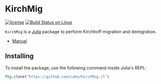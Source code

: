 # KirchMig

[![license](https://img.shields.io/github/license/mashape/apistatus.svg?maxAge=2592000)](https://github.com/JuliaMath/IterativeSolvers.jl/blob/master/LICENSE)
[![Build Status on Linux](https://travis-ci.org/cako/KirchMig.jl.svg?branch=master)](https://travis-ci.org/cako/KirchMig.jl)

`KirchMig` is a [Julia](http://julialang.org) package to perform Kirchhoff migration and demigration.

- [Manual]()

## Installing

To install the package, use the following command inside Julia's REPL:
```julia
Pkg.clone("https://github.com/cako/KirchMig.jl")
```
